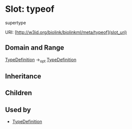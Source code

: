 # Slot: typeof


supertype

URI: [http://w3id.org/biolink/biolinkml/meta/typeof](slot_uri)
## Domain and Range

[TypeDefinition](TypeDefinition.md) -><sub>opt</sub> [TypeDefinition](TypeDefinition.md)
## Inheritance

## Children

## Used by

 * [TypeDefinition](TypeDefinition.md)
